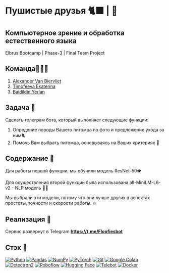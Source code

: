 # Пушистые друзья 🐈‍⬛ | 🐩

## Компьютерное зрение и обработка естественного языка

Elbrus Bootcamp | Phase-3 | Final Team Project

## Команда🧑🏻‍💻

1. [Alexander Van Biervliet](https://github.com/Awlly)
2. [Timofeeva Ekaterina](https://github.com/katyyyyyas)
3. [Baidildin Yerlan ](https://github.com/YerlanBaidildin)

## Задача 📌
Сделать телеграм бота, который выполняет следующие функции:
1. Опредение породы Вашего питомца по фото и предложение ухода за ним🐈
2. Помочь Вам выбрать питомца, основываясь на Ваших критериях 🦮

   
## Содержание 📝
Для работы первой функции, мы обучили модель ResNet-50👁️

Для осуществления второй функции была использована all-MiniLM-L6-v2 - NLP модель 🦻🏻

Мы выбрали эти модели, потому что они лучше других в аспектах простоты, точности и скорости работы. 🔥

## Реализация 🎈
Сервис развернут в Telegram **https://t.me/Floofiesbot**


## Стэк 📖

[![Python](https://img.shields.io/badge/python-3670A0?style=for-the-badge&logo=python&logoColor=ffdd54)](https://python.org) [![Pandas](https://img.shields.io/badge/pandas-%23150458.svg?style=for-the-badge&logo=pandas&logoColor=white)](https://pandas.pydata.org) [![NumPy](https://img.shields.io/badge/numpy-%23013243.svg?style=for-the-badge&logo=numpy&logoColor=white)](https://numpy.org) 
 [![PyTorch](https://img.shields.io/badge/PyTorch-%23EE4C2C.svg?style=for-the-badge&logo=PyTorch&logoColor=white)](#)
 [![Git](https://img.shields.io/badge/Git-%23F05032.svg?style=for-the-badge&logo=Git&logoColor=white)](https://git-scm.com/)
 [![Google Colab](https://img.shields.io/badge/Google_Colab-F9AB00?style=for-the-badge&logo=google-colab&logoColor=white)](https://colab.research.google.com/)
 [![Detectron2](https://img.shields.io/badge/Detectron2-%231A1A1A.svg?style=for-the-badge&logo=Detectron2&logoColor=white)](https://github.com/facebookresearch/detectron2)
 [![Roboflow](https://img.shields.io/badge/Roboflow-%23FF6B6B.svg?style=for-the-badge&logo=Roboflow&logoColor=white)](https://roboflow.com/)
 [![Hugging Face](https://img.shields.io/badge/Hugging%20Face-%23FFD700.svg?style=for-the-badge&logo=Hugging%20Face&logoColor=black)](https://huggingface.co/)
[![Telebot](https://img.shields.io/badge/Telebot-2CA5E0?style=for-the-badge&logo=telegram&logoColor=white)](https://github.com/eternnoir/pyTelegramBotAPI)
[![Docker](https://img.shields.io/badge/docker-%230db7ed.svg?style=for-the-badge&logo=docker&logoColor=white)](https://www.docker.com)


